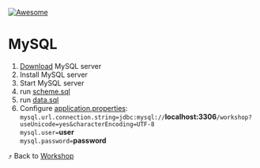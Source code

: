[![Awesome][icon-awesome]][awesome]
&nbsp;&nbsp;&nbsp;&nbsp;&nbsp;&nbsp;

# MySQL  
1. [Download](https://dev.mysql.com/downloads/mysql/) MySQL server  
1. Install MySQL server  
1. Start MySQL server  
1. run [scheme.sql](src/main/resources/scheme.sql)  
1. run [data.sql](src/main/resources/data.sql)  
1. Configure [application.properties](src/main/resources/application.properties):  
```mysql.url.connection.string=jdbc:mysql://```**localhost:3306**```/workshop?useUnicode=yes&characterEncoding=UTF-8```  
```mysql.user=```**user**  
```mysql.password=```**password**  

⤴️ Back to [Workshop](../..)  

[icon-awesome]: https://cdn.rawgit.com/sindresorhus/awesome/d7305f38d29fed78fa85652e3a63e154dd8e8829/media/badge.svg
[awesome]: https://github.com/sindresorhus/awesome

